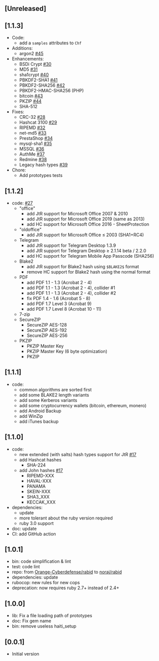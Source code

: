 ## [Unreleased]

## [1.1.3]

- Code:
  - add a `samples` attributes to `Chf`
- Additions:
  - argon2 [#45][#45]
- Enhancements:
  - BSDi Crypt [#30][#30]
  - MD5 [#31][#31]
  - sha1crypt [#40][#40]
  - PBKDF2-SHA1 [#41][#41]
  - PBKDF2-SHA256 [#42][#42]
  - PBKDF2-HMAC-SHA256 (PHP)
  - bitcoin [#43][#43]
  - PKZIP [#44][#44]
  - SHA-512
- Fixes:
  - CRC-32 [#28][#28]
  - Hashcat 3100 [#29][#29]
  - RIPEMD [#32][#32]
  - net-md5 [#33][#33]
  - PrestaShop [#34][#34]
  - mysql-sha1 [#35][#35]
  - MSSQL [#36][#36]
  - AuthMe [#37][#37]
  - Redmine [#38][#38]
  - Legacy hash types [#39][#39]
- Chore:
  - Add prototypes tests

[#28]:https://github.com/noraj/haiti/issues/28
[#29]:https://github.com/noraj/haiti/issues/29
[#30]:https://github.com/noraj/haiti/issues/30
[#31]:https://github.com/noraj/haiti/issues/31
[#32]:https://github.com/noraj/haiti/issues/32
[#33]:https://github.com/noraj/haiti/issues/33
[#34]:https://github.com/noraj/haiti/issues/34
[#35]:https://github.com/noraj/haiti/issues/35
[#36]:https://github.com/noraj/haiti/issues/36
[#37]:https://github.com/noraj/haiti/issues/37
[#38]:https://github.com/noraj/haiti/issues/38
[#39]:https://github.com/noraj/haiti/issues/39
[#40]:https://github.com/noraj/haiti/issues/40
[#41]:https://github.com/noraj/haiti/issues/41
[#42]:https://github.com/noraj/haiti/issues/42
[#43]:https://github.com/noraj/haiti/issues/43
[#44]:https://github.com/noraj/haiti/issues/44
[#45]:https://github.com/noraj/haiti/issues/45

## [1.1.2]

- code: [#27][#27]
  - "office"
    - add JtR support for Microsoft Office 2007 & 2010
    - add JtR support for Microsoft Office 2019 (same as 2013)
    - add HC support for Microsoft Office 2016 - SheetProtection
  - "oldoffice"
    - add JtR support for Microsoft Office ≤ 2003 (SHA1+RC4)
  - Telegram
    - add JtR support for Telegram Desktop 1.3.9
    - add JtR support for Telegram Desktop ≥ 2.1.14 beta / 2.2.0
    - add HC support for Telegram Mobile App Passcode (SHA256)
  - Blake2
    - add JtR support for Blake2 hash using `$BLAKE2$` format
    - remove HC support for Blake2 hash using the normal format
  - PDF
    - add PDF 1.1 - 1.3 (Acrobat 2 - 4)
    - add PDF 1.1 - 1.3 (Acrobat 2 - 4), collider #1
    - add PDF 1.1 - 1.3 (Acrobat 2 - 4), collider #2
    - fix PDF 1.4 - 1.6 (Acrobat 5 - 8)
    - add PDF 1.7 Level 3 (Acrobat 9)
    - add PDF 1.7 Level 8 (Acrobat 10 - 11)
  - 7-zip
  - SecureZIP
    - SecureZIP AES-128
    - SecureZIP AES-192
    - SecureZIP AES-256
  - PKZIP
    - PKZIP Master Key
    - PKZIP Master Key (6 byte optimization)
    - PKZIP

[#27]:https://github.com/noraj/haiti/issues/27

## [1.1.1]

- code:
  - common algorithms are sorted first
  - add some BLAKE2 length variants
  - add some Kerberos variants
  - add some cryptocurrency wallets (bitcoin, ethereum, monero)
  - add Android Backup
  - add WinZip
  - add iTunes backup

## [1.1.0]

- code:
  - new extended (with salts) hash types support for JtR [#17][#17]
  - add Hashcat hashes
    - SHA-224
  - add John hashes [#17][#17]
    - RIPEMD-XXX
    - HAVAL-XXX
    - PANAMA
    - SKEIN-XXX
    - SHA3_XXX
    - KECCAK_XXX
- dependencies:
  - update
  - more tolerant about the ruby version required
  - ruby 3.0 support
- doc: update
- CI: add GitHub action

[#17]:https://github.com/noraj/haiti/issues/17

## [1.0.1]

- bin: code simplification & lint
- test: code lint
- repo: from [Orange-Cyberdefense/rabid](https://github.com/Orange-Cyberdefense/rabid) to [noraj/rabid](https://github.com/noraj/rabid/)
- dependencies: update
- rubocop: new rules for new cops
- deprecation: now requires ruby 2.7+ instead of 2.4+

## [1.0.0]

- lib: Fix a file loading path of prototypes
- doc: Fix gem name
- bin: remove useless haiti_setup

## [0.0.1]

- Initial version

